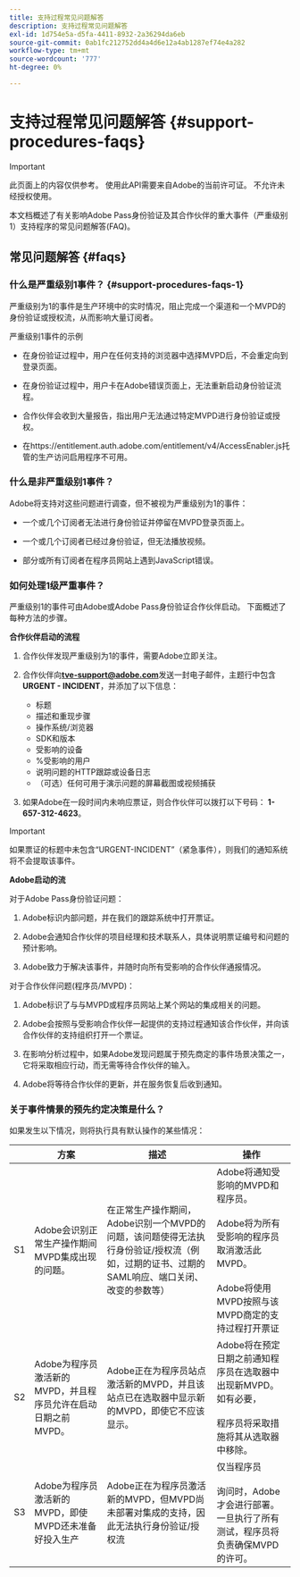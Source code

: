 ```yaml
---
title: 支持过程常见问题解答
description: 支持过程常见问题解答
exl-id: 1d754e5a-d5fa-4411-8932-2a36294da6eb
source-git-commit: 0ab1fc212752dd4a4d6e12a4ab1287ef74e4a282
workflow-type: tm+mt
source-wordcount: '777'
ht-degree: 0%

---
```


# 支持过程常见问题解答 {#support-procedures-faqs}

>[!IMPORTANT]
>
> 此页面上的内容仅供参考。 使用此API需要来自Adobe的当前许可证。 不允许未经授权使用。

本文档概述了有关影响Adobe Pass身份验证及其合作伙伴的重大事件（严重级别1）支持程序的常见问题解答(FAQ)。

## 常见问题解答 {#faqs}

### 什么是严重级别1事件？ {#support-procedures-faqs-1}

严重级别为1的事件是生产环境中的实时情况，阻止完成一个渠道和一个MVPD的身份验证或授权流，从而影响大量订阅者。

严重级别1事件的示例

* 在身份验证过程中，用户在任何支持的浏览器中选择MVPD后，不会重定向到登录页面。

* 在身份验证过程中，用户卡在Adobe错误页面上，无法重新启动身份验证流程。

* 合作伙伴会收到大量报告，指出用户无法通过特定MVPD进行身份验证或授权。

* 在https://entitlement.auth.adobe.com/entitlement/v4/AccessEnabler.js托管的生产访问启用程序不可用。

### 什么是非严重级别1事件？

Adobe将支持对这些问题进行调查，但不被视为严重级别为1的事件：

* 一个或几个订阅者无法进行身份验证并停留在MVPD登录页面上。

* 一个或几个订阅者已经过身份验证，但无法播放视频。

* 部分或所有订阅者在程序员网站上遇到JavaScript错误。

### 如何处理1级严重事件？

严重级别1的事件可由Adobe或Adobe Pass身份验证合作伙伴启动。 下面概述了每种方法的步骤。

**合作伙伴启动的流程**

1. 合作伙伴发现严重级别为1的事件，需要Adobe立即关注。

1. 合作伙伴向&#x200B;**tve-support@adobe.com**&#x200B;发送一封电子邮件，主题行中包含&#x200B;**URGENT - INCIDENT**，并添加了以下信息：
   * 标题
   * 描述和重现步骤
   * 操作系统/浏览器
   * SDK和版本
   * 受影响的设备
   * %受影响的用户
   * 说明问题的HTTP跟踪或设备日志
   * （可选）任何可用于演示问题的屏幕截图或视频捕获

1. 如果Adobe在一段时间内未响应票证，则合作伙伴可以拨打以下号码： **1-657-312-4623**。

>[!IMPORTANT]
>
> 如果票证的标题中未包含“URGENT-INCIDENT”（紧急事件），则我们的通知系统将不会提取该事件。

**Adobe启动的流**

对于Adobe Pass身份验证问题：

1. Adobe标识内部问题，并在我们的跟踪系统中打开票证。

1. Adobe会通知合作伙伴的项目经理和技术联系人，具体说明票证编号和问题的预计影响。

1. Adobe致力于解决该事件，并随时向所有受影响的合作伙伴通报情况。

对于合作伙伴问题(程序员/MVPD)：

1. Adobe标识了与与MVPD或程序员网站上某个网站的集成相关的问题。

1. Adobe会按照与受影响合作伙伴一起提供的支持过程通知该合作伙伴，并向该合作伙伴的支持组织打开一个票证。

1. 在影响分析过程中，如果Adobe发现问题属于预先商定的事件场景决策之一，它将采取相应行动，而无需等待合作伙伴的输入。

1. Adobe将等待合作伙伴的更新，并在服务恢复后收到通知。

### 关于事件情景的预先约定决策是什么？

如果发生以下情况，则将执行具有默认操作的某些情况：

|    | 方案 | 描述 | 操作 |
|----|--------------------------------------------------------------------------------------------------------|----------------------------------------------------------------------------------------------------------------------------------------------------------------------------------------------------------------------------------------------------------------------|-----------------------------------------------------------------------------------------------------------------------------------------------------------------------------------------------------------------------------------------|
| S1 | Adobe会识别正常生产操作期间MVPD集成出现的问题。 | 在正常生产操作期间，Adobe识别一个MVPD的问题，该问题使得无法执行身份验证/授权流（例如，过期的证书、过期的SAML响应、端口关闭、改变的参数等） | Adobe将通知受影响的MVPD和程序员。  </br></br>Adobe将为所有受影响的程序员取消激活此MVPD。 </br></br>Adobe将使用MVPD按照与该MVPD商定的支持过程打开票证 |
| S2 | Adobe为程序员激活新的MVPD，并且程序员允许在启动日期之前MVPD。 | Adobe正在为程序员站点激活新的MVPD，并且该站点已在选取器中显示新的MVPD，即使它不应该显示。 | Adobe将在预定日期之前通知程序员在选取器中出现新MVPD。 如有必要，</br></br>程序员将采取措施将其从选取器中移除。 |
| S3 | Adobe为程序员激活新的MVPD，即使MVPD还未准备好投入生产 | Adobe正在为程序员激活新的MVPD，但MVPD尚未部署对集成的支持，因此无法执行身份验证/授权流 | 仅当程序员</br></br>询问时，Adobe才会进行部署。一旦执行了所有测试，程序员将负责确保MVPD的许可。 |

